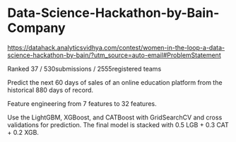 # Data-Science-Hackathon-by-Bain-Company

https://datahack.analyticsvidhya.com/contest/women-in-the-loop-a-data-science-hackathon-by-bain/?utm_source=auto-email#ProblemStatement

Ranked 37 / 530submissions / 2555registered teams

Predict the next 60 days of sales of an online education platform from the historical 880 days of record. 

Feature engineering from 7 features to 32 features. 

Use the LightGBM, XGBoost, and CATBoost with GridSearchCV and cross validations for prediction. The final model is stacked with 0.5 LGB + 0.3 CAT + 0.2 XGB. 
